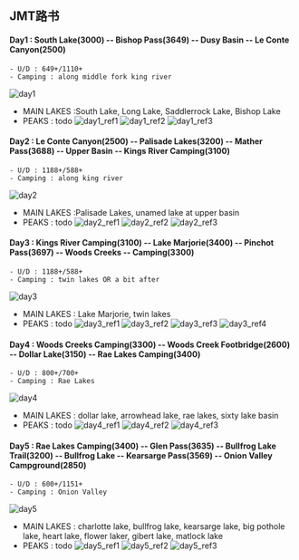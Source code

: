 ## JMT路书


#### Day1 : South Lake(3000) -- Bishop Pass(3649) -- Dusy Basin -- Le Conte Canyon(2500) 
	- U/D : 649+/1110+
	- Camping : along middle fork king river
  ![day1](https://raw.githubusercontent.com/lnnx2006/HIKING_JMT/f41dda37a92ad6ba3c4d0862e40a2148f41995bf/images_routes/day1.png)
- MAIN LAKES :South Lake, Long Lake, Saddlerrock Lake, Bishop Lake
- PEAKS : todo 
![day1_ref1](https://raw.githubusercontent.com/lnnx2006/HIKING_JMT/main/images_ref/day1_1.jpg)
![day1_ref2](https://raw.githubusercontent.com/lnnx2006/HIKING_JMT/main/images_ref/day1_2.jpg)
![day1_ref3](https://raw.githubusercontent.com/lnnx2006/HIKING_JMT/main/images_ref/day1_3.jpg)

#### Day2 : Le Conte Canyon(2500) -- Palisade Lakes(3200) -- Mather Pass(3688) -- Upper Basin -- Kings River Camping(3100) 
	- U/D : 1188+/588+
	- Camping : along king river
  ![day2](https://raw.githubusercontent.com/lnnx2006/HIKING_JMT/main/images_routes/day2.png)
- MAIN LAKES :Palisade Lakes, unamed lake at upper basin
- PEAKS : todo
![day2_ref1](https://raw.githubusercontent.com/lnnx2006/HIKING_JMT/main/images_ref/day2_1.jpg)
![day2_ref2](https://raw.githubusercontent.com/lnnx2006/HIKING_JMT/main/images_ref/day2_2.jpg)
![day2_ref3](https://raw.githubusercontent.com/lnnx2006/HIKING_JMT/main/images_ref/day2_3.jpg)


#### Day3 : Kings River Camping(3100) -- Lake Marjorie(3400) -- Pinchot Pass(3697) -- Woods Creeks -- Camping(3300) 
	- U/D : 1188+/588+
	- Camping : twin lakes OR a bit after
  ![day3](https://github.com/lnnx2006/HIKING_JMT/blob/main/images_routes/day3.png?raw=true)
- MAIN LAKES : Lake Marjorie, twin lakes 
- PEAKS : todo 
![day3_ref1](https://raw.githubusercontent.com/lnnx2006/HIKING_JMT/main/images_ref/day3_1.jpg)
![day3_ref2](https://raw.githubusercontent.com/lnnx2006/HIKING_JMT/main/images_ref/day3_2.jpg)
![day3_ref3](https://raw.githubusercontent.com/lnnx2006/HIKING_JMT/main/images_ref/day3_3.jpg)
![day3_ref4](https://raw.githubusercontent.com/lnnx2006/HIKING_JMT/main/images_ref/day3_4.jpg)


#### Day4 : Woods Creeks Camping(3300) -- Woods Creek Footbridge(2600) -- Dollar Lake(3150) -- Rae Lakes Camping(3400) 
	- U/D : 800+/700+
	- Camping : Rae Lakes
  ![day4](https://github.com/lnnx2006/HIKING_JMT/blob/main/images_routes/day3.png?raw=true)
- MAIN LAKES : dollar lake, arrowhead lake, rae lakes, sixty lake basin
- PEAKS : todo 
![day4_ref1](https://raw.githubusercontent.com/lnnx2006/HIKING_JMT/main/images_ref/day4_1.jpg)
![day4_ref2](https://raw.githubusercontent.com/lnnx2006/HIKING_JMT/main/images_ref/day4_2.jpg)
![day4_ref3](https://raw.githubusercontent.com/lnnx2006/HIKING_JMT/main/images_ref/day4_3.jpg)

#### Day5 : Rae Lakes Camping(3400) -- Glen Pass(3635) -- Bullfrog Lake Trail(3200) -- Bullfrog Lake -- Kearsarge Pass(3569) -- Onion Valley Campground(2850)
	- U/D : 600+/1151+
	- Camping : Onion Valley
  ![day5](https://github.com/lnnx2006/HIKING_JMT/blob/main/images_routes/day3.png?raw=true)
- MAIN LAKES : charlotte lake, bullfrog lake, kearsarge lake, big pothole lake, heart lake, flower laker, gibert lake, matlock lake
- PEAKS : todo 
![day5_ref1](https://raw.githubusercontent.com/lnnx2006/HIKING_JMT/main/images_ref/day5_1.jpg)
![day5_ref2](https://raw.githubusercontent.com/lnnx2006/HIKING_JMT/main/images_ref/day5_2.jpg)
![day5_ref3](https://raw.githubusercontent.com/lnnx2006/HIKING_JMT/main/images_ref/day5_3.jpg)
